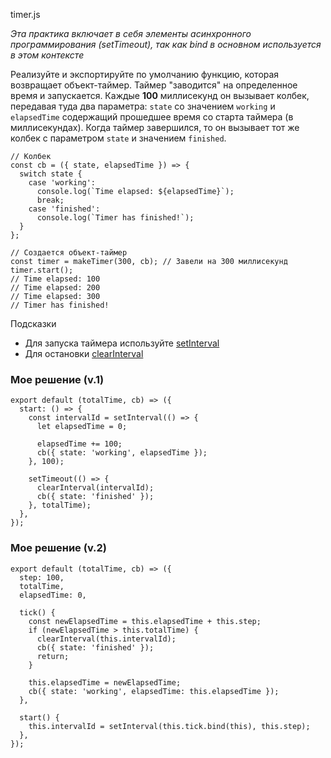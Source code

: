 timer.js

*Эта практика включает в себя элементы асинхронного программирования (setTimeout), так как bind в основном используется в этом контексте*

Реализуйте и экспортируйте по умолчанию функцию, которая возвращает объект-таймер. Таймер "заводится" на определенное время и запускается. Каждые **100** миллисекунд он вызывает колбек, передавая туда два параметра: `state` со значением `working` и `elapsedTime` содержащий прошедшее время со старта таймера (в миллисекундах). Когда таймер завершился, то он вызывает тот же колбек с параметром `state` и значением `finished`.
```
// Колбек
const cb = ({ state, elapsedTime }) => {
  switch state {
    case 'working':
      console.log(`Time elapsed: ${elapsedTime}`);
      break;
    case 'finished':
      console.log(`Timer has finished!`);
  }
};

// Создается объект-таймер
const timer = makeTimer(300, cb); // Завели на 300 миллисекунд
timer.start();
// Time elapsed: 100
// Time elapsed: 200
// Time elapsed: 300
// Timer has finished!
```
Подсказки

* Для запуска таймера используйте [setInterval](https://developer.mozilla.org/en-US/docs/Web/API/WindowOrWorkerGlobalScope/setInterval)
* Для остановки [clearInterval](https://developer.mozilla.org/en-US/docs/Web/API/WindowOrWorkerGlobalScope/clearInterval)


### Мое решение (v.1)
```
export default (totalTime, cb) => ({
  start: () => {
    const intervalId = setInterval(() => {
      let elapsedTime = 0;

      elapsedTime += 100;
      cb({ state: 'working', elapsedTime });
    }, 100);

    setTimeout(() => {
      clearInterval(intervalId);
      cb({ state: 'finished' });
    }, totalTime);
  },
});
```

### Мое решение (v.2)
```
export default (totalTime, cb) => ({
  step: 100,
  totalTime,
  elapsedTime: 0,

  tick() {
    const newElapsedTime = this.elapsedTime + this.step;
    if (newElapsedTime > this.totalTime) {
      clearInterval(this.intervalId);
      cb({ state: 'finished' });
      return;
    }

    this.elapsedTime = newElapsedTime;
    cb({ state: 'working', elapsedTime: this.elapsedTime });
  },

  start() {
    this.intervalId = setInterval(this.tick.bind(this), this.step);
  },
});
```
